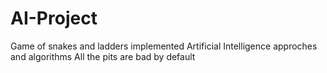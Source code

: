 # AI-Project
Game of snakes and ladders implemented Artificial Intelligence approches and algorithms
All the pits are bad by default